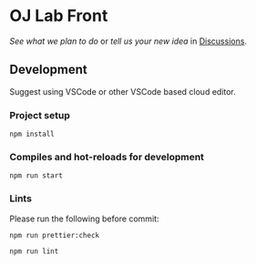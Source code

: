 # OJ Lab Front

_See what we plan to do_ or _tell us your new idea_ in [Discussions](https://github.com/OJ-lab/oj-lab-front/discussions).

## Development

Suggest using VSCode or other VSCode based cloud editor.

### Project setup

```
npm install
```

### Compiles and hot-reloads for development

```
npm run start
```

### Lints

Please run the following before commit:

```
npm run prettier:check
```

```
npm run lint
```
